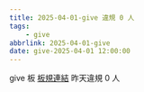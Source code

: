 ```yaml
---
title: 2025-04-01-give 違規 0 人
tags:
    - give
abbrlink: 2025-04-01-give
date: give-2025-04-01 12:00:00
---
```

give 板 [板規連結](https://www.ptt.cc/bbs/give/M.1612495900.A.C32.html)
昨天違規 0 人
